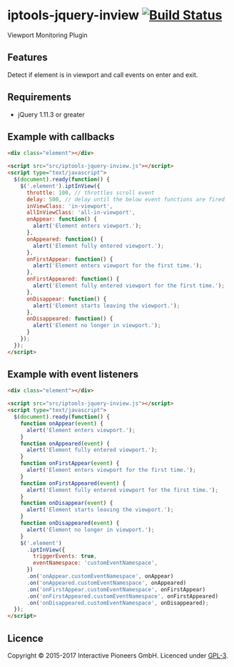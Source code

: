 # iptools-jquery-inview [![Build Status](http://img.shields.io/travis/interactive-pioneers/iptools-jquery-inview.svg)](https://travis-ci.org/interactive-pioneers/iptools-jquery-inview)

Viewport Monitoring Plugin

## Features

Detect if element is in viewport and call events on enter and exit.

## Requirements

- jQuery 1.11.3 or greater

## Example with callbacks

```html
<div class="element"></div>

<script src="src/iptools-jquery-inview.js"></script>
<script type="text/javascript">
  $(document).ready(function() {
    $('.element').iptInView({
      throttle: 100, // throttles scroll event
      delay: 500, // delay until the below event functions are fired
      inViewClass: 'in-viewport',
      allInViewClass: 'all-in-viewport',
      onAppear: function() {
        alert('Element enters viewport.');
      },
      onAppeared: function() {
        alert('Element fully entered viewport.');
      },
      onFirstAppear: function() {
        alert('Element enters viewport for the first time.');
      },
      onFirstAppeared: function() {
        alert('Element fully entered viewport for the first time.');
      },
      onDisappear: function() {
        alert('Element starts leaving the viewport.');
      },
      onDisappeared: function() {
        alert('Element no longer in viewport.');
      }
    });
  });
</script>
```

## Example with event listeners

```html
<div class="element"></div>

<script src="src/iptools-jquery-inview.js"></script>
<script type="text/javascript">
  $(document).ready(function() {
    function onAppear(event) {
      alert('Element enters viewport.');
    }
    function onAppeared(event) {
      alert('Element fully entered viewport.');
    }
    function onFirstAppear(event) {
      alert('Element enters viewport for the first time.');
    }
    function onFirstAppeared(event) {
      alert('Element fully entered viewport for the first time.');
    }
    function onDisappear(event) {
      alert('Element starts leaving the viewport.');
    }
    function onDisappeared(event) {
      alert('Element no longer in viewport.');
    }
    $('.element')
      .iptInView({
        triggerEvents: true,
        eventNamespace: 'customEventNamespace',
      })
      .on('onAppear.customEventNamespace', onAppear)
      .on('onAppeared.customEventNamespace', onAppeared)
      .on('onFirstAppear.customEventNamespace', onFirstAppear)
      .on('onFirstAppeared.customEventNamespace', onFirstAppeared)
      .on('onDisappeared.customEventNamespace', onDisappeared);
  });
</script>
```

## Licence
Copyright © 2015-2017 Interactive Pioneers GmbH. Licenced under [GPL-3](LICENSE).
